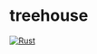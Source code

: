 # treehouse
[![Rust](https://github.com/CristaLCorp/treehouse/actions/workflows/general.yml/badge.svg)](https://github.com/CristaLCorp/treehouse/actions/workflows/general.yml)

